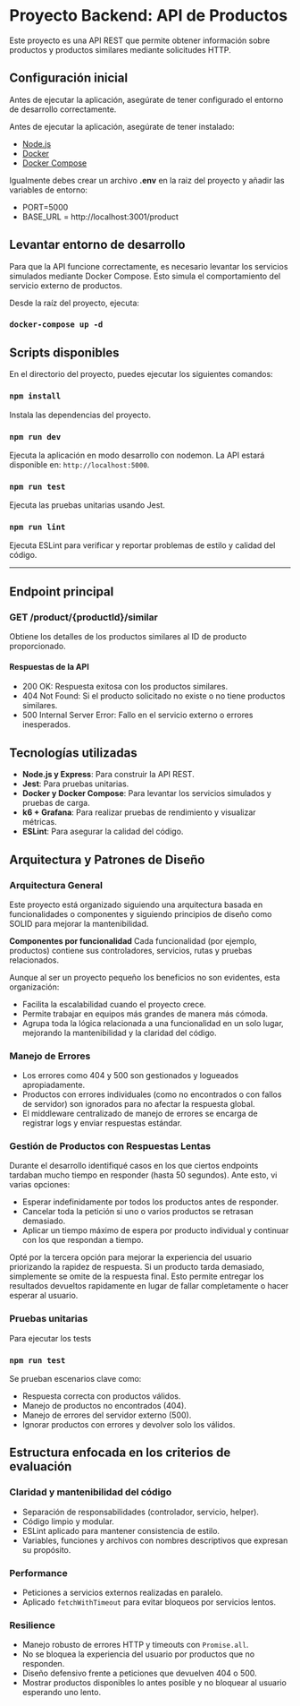 # Proyecto Backend: API de Productos

Este proyecto es una API REST que permite obtener información sobre productos y productos similares mediante solicitudes HTTP.

## Configuración inicial

Antes de ejecutar la aplicación, asegúrate de tener configurado el entorno de desarrollo correctamente.

Antes de ejecutar la aplicación, asegúrate de tener instalado:

- [Node.js](https://nodejs.org/)
- [Docker](https://www.docker.com/)
- [Docker Compose](https://docs.docker.com/compose/)

Igualmente debes crear un archivo **.env** en la raiz del proyecto y añadir las variables de entorno:

- PORT=5000
- BASE_URL = http://localhost:3001/product

## Levantar entorno de desarrollo

Para que la API funcione correctamente, es necesario levantar los servicios simulados mediante Docker Compose. Esto simula el comportamiento del servicio externo de productos.

Desde la raíz del proyecto, ejecuta:

### `docker-compose up -d`

## Scripts disponibles

En el directorio del proyecto, puedes ejecutar los siguientes comandos:

### `npm install`

Instala las dependencias del proyecto.

### `npm run dev`

Ejecuta la aplicación en modo desarrollo con nodemon. La API estará disponible en: `http://localhost:5000`.

### `npm run test`

Ejecuta las pruebas unitarias usando Jest.

### `npm run lint`

Ejecuta ESLint para verificar y reportar problemas de estilo y calidad del código.

---

## Endpoint principal

### GET /product/{productId}/similar

Obtiene los detalles de los productos similares al ID de producto proporcionado.

#### Respuestas de la API

- 200 OK: Respuesta exitosa con los productos similares.
- 404 Not Found: Si el producto solicitado no existe o no tiene productos similares.
- 500 Internal Server Error: Fallo en el servicio externo o errores inesperados.

## Tecnologías utilizadas

- **Node.js y Express**: Para construir la API REST.
- **Jest**: Para pruebas unitarias.
- **Docker y Docker Compose**: Para levantar los servicios simulados y pruebas de carga.
- **k6 + Grafana**: Para realizar pruebas de rendimiento y visualizar métricas.
- **ESLint**: Para asegurar la calidad del código.

## Arquitectura y Patrones de Diseño

### Arquitectura General

Este proyecto está organizado siguiendo una arquitectura basada en funcionalidades o componentes y siguiendo principios de diseño como SOLID para mejorar la mantenibilidad.

**Componentes por funcionalidad**
Cada funcionalidad (por ejemplo, productos) contiene sus controladores, servicios, rutas y pruebas relacionados.

Aunque al ser un proyecto pequeño los beneficios no son evidentes, esta organización:

- Facilita la escalabilidad cuando el proyecto crece.
- Permite trabajar en equipos más grandes de manera más cómoda.
- Agrupa toda la lógica relacionada a una funcionalidad en un solo lugar, mejorando la mantenibilidad y la claridad del código.

### Manejo de Errores

- Los errores como 404 y 500 son gestionados y logueados apropiadamente.
- Productos con errores individuales (como no encontrados o con fallos de servidor) son ignorados para no afectar la respuesta global.
- El middleware centralizado de manejo de errores se encarga de registrar logs y enviar respuestas estándar.

### Gestión de Productos con Respuestas Lentas

Durante el desarrollo identifiqué casos en los que ciertos endpoints tardaban mucho tiempo en responder (hasta 50 segundos). Ante esto, vi varias opciones:

- Esperar indefinidamente por todos los productos antes de responder.
- Cancelar toda la petición si uno o varios productos se retrasan demasiado.
- Aplicar un tiempo máximo de espera por producto individual y continuar con los que respondan a tiempo.

Opté por la tercera opción para mejorar la experiencia del usuario priorizando la rapidez de respuesta. Si un producto tarda demasiado, simplemente se omite de la respuesta final. Esto permite entregar los resultados devueltos rapidamente en lugar de fallar completamente o hacer esperar al usuario.

### Pruebas unitarias

Para ejecutar los tests

### `npm run test`

Se prueban escenarios clave como:

- Respuesta correcta con productos válidos.
- Manejo de productos no encontrados (404).
- Manejo de errores del servidor externo (500).
- Ignorar productos con errores y devolver solo los válidos.

## Estructura enfocada en los criterios de evaluación

### Claridad y mantenibilidad del código

- Separación de responsabilidades (controlador, servicio, helper).
- Código limpio y modular.
- ESLint aplicado para mantener consistencia de estilo.
- Variables, funciones y archivos con nombres descriptivos que expresan su propósito.

### Performance

- Peticiones a servicios externos realizadas en paralelo.
- Aplicado `fetchWithTimeout` para evitar bloqueos por servicios lentos.

### Resilience

- Manejo robusto de errores HTTP y timeouts con `Promise.all`.
- No se bloquea la experiencia del usuario por productos que no responden.
- Diseño defensivo frente a peticiones que devuelven 404 o 500.
- Mostrar productos disponibles lo antes posible y no bloquear al usuario esperando uno lento.
